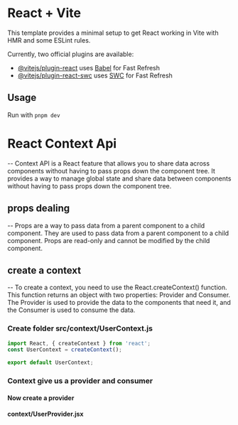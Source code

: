 # React + Vite

This template provides a minimal setup to get React working in Vite with HMR and some ESLint rules.

Currently, two official plugins are available:

- [@vitejs/plugin-react](https://github.com/vitejs/vite-plugin-react/blob/main/packages/plugin-react/README.md) uses [Babel](https://babeljs.io/) for Fast Refresh
- [@vitejs/plugin-react-swc](https://github.com/vitejs/vite-plugin-react-swc) uses [SWC](https://swc.rs/) for Fast Refresh

## Usage

Run with `pnpm dev`
# React  Context Api

-- Context API is a React feature that allows you to share data across components without having to pass props down the component tree. It provides a way to manage global state and share data between components without having to pass props down the component tree.

## props dealing
-- Props are a way to pass data from a parent component to a child component. They are used to pass data from a parent component to a child component. Props are read-only and cannot be modified by the child component.
## create a context 
-- To create a context, you need to use the React.createContext() function. This function returns an object with two properties: Provider and Consumer. The Provider is used to provide the data to the components that need it, and the Consumer is used to consume the data.
### Create folder src/context/UserContext.js

```javascript
import React, { createContext } from 'react';
const UserContext = createContext();

export default UserContext;
```

### Context give us a provider and consumer
#### Now create a provider
#### context/UserProvider.jsx


```javascript

```